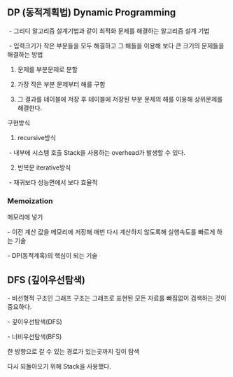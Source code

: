 



## DP (동적계획법) Dynamic Programming

​    \- 그리디 알고리즘 설계기법과 같이 최적화 문제를 해결하는 알고리즘 설계 기법

​    \- 입력크기가 작은 부분들을 모두 해결하고 그 해들을 이용해 보다 큰 크기의 문제들을 해결하는 방법



1) 문제를 부분문제로 분할

2) 가장 작은 부분 문제부터 해를 구함

3) 그 결과를 테이블에 저장 후 테이블에 저장된 부분 문제의 해를 이용해 상위문제를 해결한다.



구현방식

1. recursive방식

​    \- 내부에 시스템 호출 Stack을 사용하는 overhead가 발생할 수 있다.

2. 반복문 iterative방식

​    \- 재귀보다 성능면에서 보다 효율적



### Memoization

메모리에 넣기

\- 이전 계산 값을 메모리에 저장해 매번 다시 계산하지 않도록해 실행속도를 빠르게 하는 기술

\- DP(동적계혹)의 핵심이 되는 기술





## DFS (깊이우선탐색)

\- 비선형적 구조인 그래프 구조는 그래프로 표현된 모든 자료를 빠짐없이 검색하는 것이 중요하다.

\- 깊이우선탐색(DFS)

\- 너비우선탐색(BFS)



한 방향으로 갈 수 있는 경로가 있는곳까지 깊이 탐색

다시 되돌아오기 위해 Stack을 사용했다.